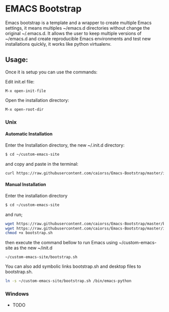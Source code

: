 # EMACS Bootstrap

Emacs bootstrap is a template and a wrapper to create multiple Emacs settings, it means multiples ~/emacs.d directories without change the original ~/.emacs.d. It allows the user to keep multiple versions of ~/emacs.d and create reproducible Emacs environments and test new installations quickly, it works like python virtualenv.

## Usage:

Once it is setup you can use the commands:

Edit init.el file:

```
M-x open-init-file
```

Open the installation directory:

```
M-x open-root-dir
```

### Unix

#### Automatic Installation

Enter the Installation directory, the new ~/.init.d directory:

```bash
$ cd ~/custom-emacs-site
```

and copy and paste in the terminal:

```bash
curl https://raw.githubusercontent.com/caiorss/Emacs-Bootstrap/master/install.sh | sh -
```


#### Manual Installation

Enter the installation directory
```bash
$ cd ~/custom-emacs-site
```

and run;

```bash
wget https://raw.githubusercontent.com/caiorss/Emacs-Bootstrap/master/bootstrap.sh
wget https://raw.githubusercontent.com/caiorss/Emacs-Bootstrap/master/init.el
chmod +x bootstrap.sh
```

then execute the command bellow to run Emacs using ~/custom-emacs-site as the new ~/init.d 

```
~/custom-emacs-site/bootstrap.sh 
```

You can also add symbolic links bootstrap.sh and desktop files to bootstrap.sh.

```bash
ln -s ~/custom-emacs-site/bootstrap.sh /bin/emacs-python
``` 

### Windows

* TODO

